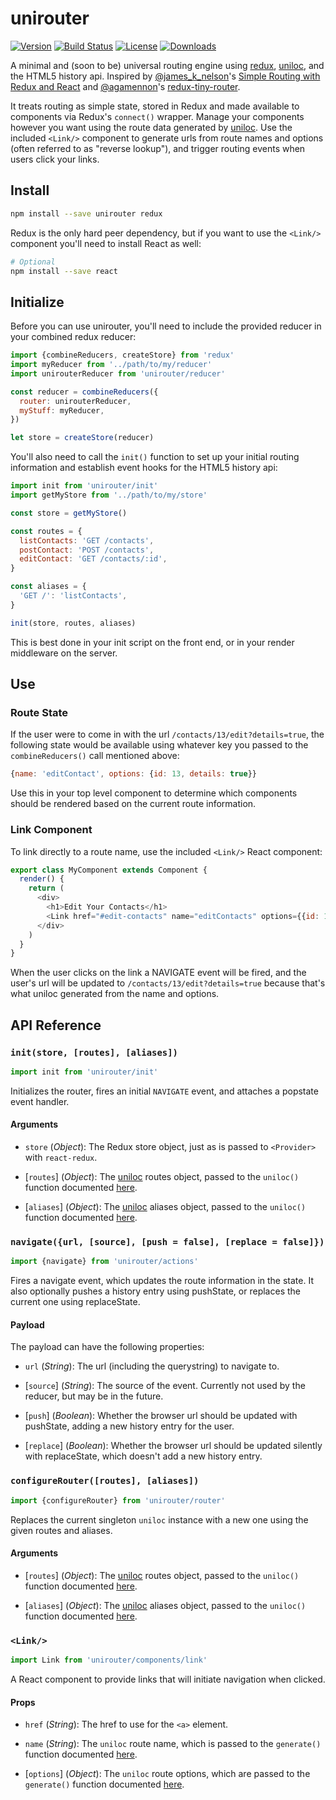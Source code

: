 # unirouter

[![Version][version-svg]][package-url]
[![Build Status][travis-svg]][travis-url]
[![License][license-image]][license-url]
[![Downloads][downloads-image]][downloads-url]

A minimal and (soon to be) universal routing engine using [redux][redux],
[uniloc][uniloc], and the HTML5 history api. Inspired by
[@james_k_nelson][james-k-nelson]'s
[Simple Routing with Redux and React][redux-routing] and
[@agamennon][guilherme]'s [redux-tiny-router][redux-tiny-router].

It treats routing as simple state, stored in Redux and made available to
components via Redux's `connect()` wrapper. Manage your components however you
want using the route data generated by [uniloc][uniloc]. Use the included
`<Link/>` component to generate urls from route names and options (often
referred to as "reverse lookup"), and trigger routing events when users click
your links.

## Install

```sh
npm install --save unirouter redux
```

Redux is the only hard peer dependency, but if you want to use the `<Link/>`
component you'll need to install React as well:

```sh
# Optional
npm install --save react
```

## Initialize

Before you can use unirouter, you'll need to include the provided reducer in
your combined redux reducer:

```js
import {combineReducers, createStore} from 'redux'
import myReducer from '../path/to/my/reducer'
import unirouterReducer from 'unirouter/reducer'

const reducer = combineReducers({
  router: unirouterReducer,
  myStuff: myReducer,
})

let store = createStore(reducer)
```

You'll also need to call the `init()` function to set up your initial routing
information and establish event hooks for the HTML5 history api:

```js
import init from 'unirouter/init'
import getMyStore from '../path/to/my/store'

const store = getMyStore()

const routes = {
  listContacts: 'GET /contacts',
  postContact: 'POST /contacts',
  editContact: 'GET /contacts/:id',
}

const aliases = {
  'GET /': 'listContacts',
}

init(store, routes, aliases)
```

This is best done in your init script on the front end, or in your render
middleware on the server.

## Use

### Route State

If the user were to come in with the url `/contacts/13/edit?details=true`, the
following state would be available using whatever key you passed to the
`combineReducers()` call mentioned above:

```js
{name: 'editContact', options: {id: 13, details: true}}
```

Use this in your top level component to determine which components should be
rendered based on the current route information.

### Link Component

To link directly to a route name, use the included `<Link/>` React component:

```js
export class MyComponent extends Component {
  render() {
    return (
      <div>
        <h1>Edit Your Contacts</h1>
        <Link href="#edit-contacts" name="editContacts" options={{id: 13, details: true}}/>
      </div>
    )
  }
}
```

When the user clicks on the link a NAVIGATE event will be fired, and the user's
url will be updated to `/contacts/13/edit?details=true` because that's what
uniloc generated from the name and options.

## API Reference

### `init(store, [routes], [aliases])`

```js
import init from 'unirouter/init'
```

Initializes the router, fires an initial `NAVIGATE` event, and attaches a
popstate event handler.

#### Arguments

* `store` \(*Object*): The Redux store object, just as is passed to `<Provider>`
  with `react-redux`.

* [`routes`] \(*Object*): The [uniloc][uniloc] routes object, passed to the
  `uniloc()` function documented [here][uniloc-api].

* [`aliases`] \(*Object*): The [uniloc][uniloc] aliases object, passed to the
  `uniloc()` function documented [here][uniloc-api].

### `navigate({url, [source], [push = false], [replace = false]})`

```js
import {navigate} from 'unirouter/actions'
```

Fires a navigate event, which updates the route information in the state. It
also optionally pushes a history entry using pushState, or replaces the current
one using replaceState.

#### Payload

The payload can have the following properties:

* `url` \(*String*): The url (including the querystring) to navigate to.

* [`source`] \(*String*): The source of the event. Currently not used by the
  reducer, but may be in the future.

* [`push`] \(*Boolean*): Whether the browser url should be updated with
  pushState, adding a new history entry for the user.

* [`replace`] \(*Boolean*): Whether the browser url should be updated silently
  with replaceState, which doesn't add a new history entry.

### `configureRouter([routes], [aliases])`

```js
import {configureRouter} from 'unirouter/router'
```

Replaces the current singleton `uniloc` instance with a new one using the given
routes and aliases.

#### Arguments

* [`routes`] \(*Object*): The [uniloc][uniloc] routes object, passed to the
  `uniloc()` function documented [here][uniloc-api].

* [`aliases`] \(*Object*): The [uniloc][uniloc] aliases object, passed to the
  `uniloc()` function documented [here][uniloc-api].

### `<Link/>`

```js
import Link from 'unirouter/components/link'
```

A React component to provide links that will initiate navigation when clicked.

#### Props

* `href` \(*String*): The href to use for the `<a>` element.

* `name` \(*String*): The `uniloc` route name, which is passed to the
  `generate()` function documented [here][uniloc-api].

* [`options`] \(*Object*): The `uniloc` route options, which are passed to the
  `generate()` function documented [here][uniloc-api].

[downloads-image]: https://img.shields.io/npm/dm/unirouter.svg?style=flat-square
[downloads-url]: http://npm-stat.com/charts.html?package=unirouter
[guilherme]: https://github.com/Agamennon
[james-k-nelson]: https://twitter.com/james_k_nelson
[license-image]: http://img.shields.io/badge/license-MIT-green.svg?style=flat-square
[license-url]: LICENSE
[package-url]: https://npmjs.org/package/unirouter
[redux-routing]: http://jamesknelson.com/simple-routing-redux-react/
[redux-tiny-router]: https://github.com/Agamennon/redux-tiny-router
[redux]: https://github.com/rackt/redux
[travis-svg]: https://img.shields.io/travis/bkonkle/unirouter/master.svg?style=flat-square
[travis-url]: https://travis-ci.org/bkonkle/unirouter
[uniloc]: http://unicornstandard.com/packages/uniloc.html
[uniloc-api]: https://github.com/unicorn-standard/uniloc#api
[version-svg]: https://img.shields.io/npm/v/unirouter.svg?style=flat-square
